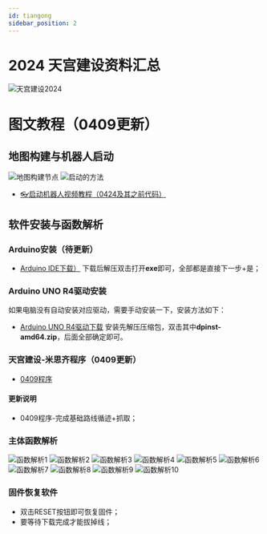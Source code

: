 ```yaml
---
id: tiangong
sidebar_position: 2
---
```


# 2024 天宫建设资料汇总
![天宫建设2024](https://dedemaker-1255717351.cos.ap-nanjing.myqcloud.com/%E6%96%87%E4%BB%B6%E4%BC%A0%E8%BE%93/%E5%A4%A9%E5%AE%AB%E5%BB%BA%E8%AE%BE2024%E4%B8%BB%E5%9B%BE.png)

# 图文教程（0409更新）
## 地图构建与机器人启动
![地图构建节点](https://pub-6c1e280a27614b05891bfd818585735e.r2.dev/%E5%A4%A9%E5%AE%AB%E5%BB%BA%E8%AE%BE2025/%E5%B9%BB%E7%81%AF%E7%89%871.JPG)
![启动的方法](https://dedemaker-1255717351.cos.ap-nanjing.myqcloud.com/%E6%96%87%E4%BB%B6%E4%BC%A0%E8%BE%93/2024%E5%A4%A9%E5%AE%AB%E5%BB%BA%E8%AE%BE/%E5%B9%BB%E7%81%AF%E7%89%872.JPG)
- [👓️启动机器人视频教程（0424及其之前代码）](https://dedemaker-1255717351.cos.ap-nanjing.myqcloud.com/%E6%96%87%E4%BB%B6%E4%BC%A0%E8%BE%93/%E5%A4%A9%E5%AE%AB%E5%BB%BA%E8%AE%BE%E6%9C%BA%E5%99%A8%E4%BA%BA%E5%90%AF%E5%8A%A8%E6%96%B9%E6%B3%95.mp4)


## 软件安装与函数解析
### Arduino安装（待更新）
- [Arduino IDE下载）](https://downloads.arduino.cc/arduino-ide/arduino-ide_2.3.5_Windows_64bit.exe)
下载后解压双击打开**exe**即可，全部都是直接下一步+是；

### Arduino UNO R4驱动安装
如果电脑没有自动安装对应驱动，需要手动安装一下，安装方法如下：
- [Arduino UNO R4驱动下载](https://dedemaker-1255717351.cos.ap-nanjing.myqcloud.com/%E6%96%87%E4%BB%B6%E4%BC%A0%E8%BE%93/Arduino-UNO-R4-%E9%A9%B1%E5%8A%A8.zip)
安装先解压压缩包，双击其中**dpinst-amd64.zip**，后面全部确定即可。


### 天宫建设-米思齐程序（0409更新）
- [0409程序](https://pub-6c1e280a27614b05891bfd818585735e.r2.dev/%E5%A4%A9%E5%AE%AB%E5%BB%BA%E8%AE%BE2025/0409.zip)

#### 更新说明
- 0409程序-完成基础路线循迹+抓取；

### 主体函数解析
![函数解析1](https://pub-6c1e280a27614b05891bfd818585735e.r2.dev/%E5%A4%A9%E5%AE%AB%E5%BB%BA%E8%AE%BE2025/%E5%B9%BB%E7%81%AF%E7%89%871.JPG)
![函数解析2](https://pub-6c1e280a27614b05891bfd818585735e.r2.dev/%E5%A4%A9%E5%AE%AB%E5%BB%BA%E8%AE%BE2025/%E5%B9%BB%E7%81%AF%E7%89%872.JPG)
![函数解析3](https://pub-6c1e280a27614b05891bfd818585735e.r2.dev/%E5%A4%A9%E5%AE%AB%E5%BB%BA%E8%AE%BE2025/%E5%B9%BB%E7%81%AF%E7%89%873.JPG)
![函数解析4](https://pub-6c1e280a27614b05891bfd818585735e.r2.dev/%E5%A4%A9%E5%AE%AB%E5%BB%BA%E8%AE%BE2025/%E5%B9%BB%E7%81%AF%E7%89%874.JPG)
![函数解析5](https://pub-6c1e280a27614b05891bfd818585735e.r2.dev/%E5%A4%A9%E5%AE%AB%E5%BB%BA%E8%AE%BE2025/%E5%B9%BB%E7%81%AF%E7%89%875.JPG)
![函数解析6](https://pub-6c1e280a27614b05891bfd818585735e.r2.dev/%E5%A4%A9%E5%AE%AB%E5%BB%BA%E8%AE%BE2025/%E5%B9%BB%E7%81%AF%E7%89%876.JPG)
![函数解析7](https://pub-6c1e280a27614b05891bfd818585735e.r2.dev/%E5%A4%A9%E5%AE%AB%E5%BB%BA%E8%AE%BE2025/%E5%B9%BB%E7%81%AF%E7%89%877.JPG)
![函数解析8](https://pub-6c1e280a27614b05891bfd818585735e.r2.dev/%E5%A4%A9%E5%AE%AB%E5%BB%BA%E8%AE%BE2025/%E5%B9%BB%E7%81%AF%E7%89%878.JPG)
![函数解析9](https://pub-6c1e280a27614b05891bfd818585735e.r2.dev/%E5%A4%A9%E5%AE%AB%E5%BB%BA%E8%AE%BE2025/%E5%B9%BB%E7%81%AF%E7%89%879.JPG)
![函数解析10](https://pub-6c1e280a27614b05891bfd818585735e.r2.dev/%E5%A4%A9%E5%AE%AB%E5%BB%BA%E8%AE%BE2025/%E5%B9%BB%E7%81%AF%E7%89%8710.JPG)

### 固件恢复软件
- 双击RESET按钮即可恢复固件；
- 要等待下载完成才能拔掉线；

